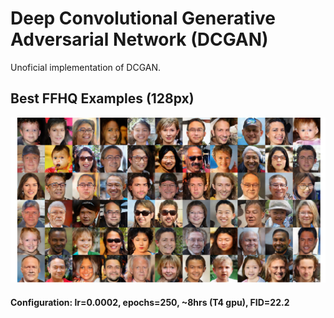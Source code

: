 # Deep Convolutional Generative Adversarial Network (DCGAN)
Unoficial implementation of DCGAN.


## Best FFHQ Examples (128px)
![Best FFHQ 128px examples](/images/FFHQ128.png)
#### Configuration: lr=0.0002, epochs=250, ~8hrs (T4 gpu), FID=22.2
